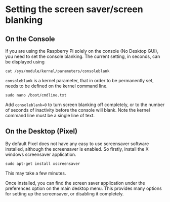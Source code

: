 # Setting the screen saver/screen blanking

## On the Console

If you are using the Raspberry Pi solely on the console (No Desktop GUI), you need to set the console blanking. The current setting, in seconds, can be displayed using
```
cat /sys/module/kernel/parameters/consoleblank
```
`consoleblank` is a kernel parameter, that in order to be permanently set, needs to be defined on the kernel command line.
```
sudo nano /boot/cmdline.txt
```
Add `consoleblank=0` to turn screen blanking off completely, or to the number of seconds of inactivity before the console will blank. Note the kernel command line must be a single line of text.

## On the Desktop (Pixel)

By default Pixel does not have any easy to use screensaver software installed, although the screensaver is enabled. So firstly, install the X windows screensaver application.
```
sudo apt-get install xscreensaver
```
This may take a few minutes.

Once installed, you can find the screen saver application under the preferences option on the main desktop menu. This provides many options for setting up the screensaver, or disabling it completely.
